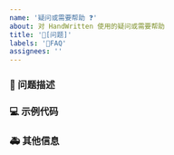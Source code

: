 ```yaml
---
name: '疑问或需要帮助 ❓'
about: 对 HandWritten 使用的疑问或需要帮助
title: '🧐[问题]'
labels: '🧐FAQ'
assignees: ''
---
```


### 🧐 问题描述

<!--
详细地描述问题，让大家都能理解
比如对代码实现过程不理解，希望得到更详细更专业的解释
-->

### 💻 示例代码

<!--
如将需要询问的代码黏贴于此
-->

### 🚑 其他信息

<!--
如截图等其他信息可以贴在这里
-->
